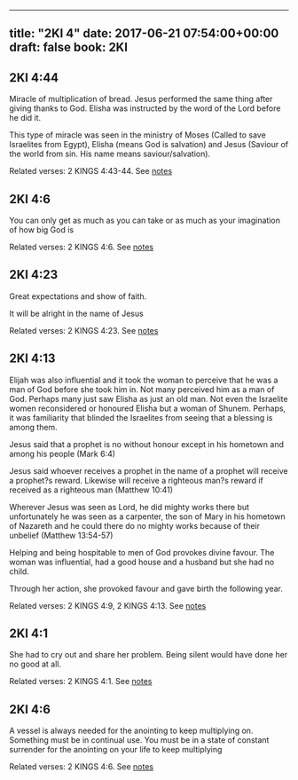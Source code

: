 
---
title: "2KI 4"
date: 2017-06-21 07:54:00+00:00
draft: false
book: 2KI
---

## 2KI 4:44

Miracle of multiplication of bread. Jesus performed the same thing after giving thanks to God. Elisha was instructed by the word of the Lord before he did it. 

This type of miracle was seen in the ministry of Moses (Called to save Israelites from Egypt), Elisha (means God is salvation) and Jesus (Saviour of the world from sin. His name means saviour/salvation).

Related verses: 2 KINGS 4:43-44. See [notes](https://my.bible.com/notes/2662339846349775379)


## 2KI 4:6

You can only get as much as you can take or as much as your imagination of how big God is

Related verses: 2 KINGS 4:6. See [notes](https://my.bible.com/notes/2660901161993495144)


## 2KI 4:23

Great expectations and show of faith.

It will be alright in the name of Jesus

Related verses: 2 KINGS 4:23. See [notes](https://my.bible.com/notes/2660898570341442142)


## 2KI 4:13

Elijah was also influential and it took the woman to perceive that he was a man of God before she took him in. Not many perceived him as a man of God. Perhaps many just saw Elisha as just an old man. Not even the Israelite women reconsidered or honoured Elisha but a woman of Shunem. Perhaps, it was familiarity that blinded the Israelites from seeing that a blessing is among them.

Jesus said that a prophet is no without honour except in his hometown and among his people (Mark 6:4)

Jesus said whoever receives a prophet in the name of a prophet will receive a prophet?s reward. Likewise will receive a righteous man?s reward if received as a righteous man (Matthew 10:41)

Wherever Jesus was seen as Lord, he did mighty works there but unfortunately he was seen as a carpenter, the son of Mary in his hometown of Nazareth and he could there do no mighty works because of their unbelief (Matthew 13:54-57)


Helping and being hospitable to men of God provokes divine favour. The woman was influential, had a good house and a husband but she had no child.

Through her action, she provoked favour and gave birth the following year.

Related verses: 2 KINGS 4:9, 2 KINGS 4:13. See [notes](https://my.bible.com/notes/2660897775747326554)


## 2KI 4:1

She had to cry out and share her problem. Being silent would have done her no good at all.

Related verses: 2 KINGS 4:1. See [notes](https://my.bible.com/notes/2660895939866911316)


## 2KI 4:6

A vessel is always needed for the anointing to keep multiplying on. Something must be in continual use. You must be in a state of constant surrender for the anointing on your life to keep multiplying

Related verses: 2 KINGS 4:6. See [notes](https://my.bible.com/notes/2660894237726073424)

